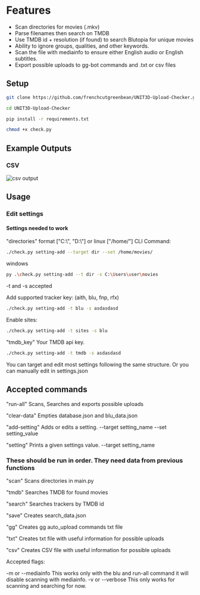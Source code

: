 # Features

- Scan directories for movies (.mkv)
- Parse filenames then search on TMDB
- Use TMDB id + resolution (if found) to search Blutopia for unique movies
- Ability to ignore groups, qualities, and other keywords.
- Scan the file with mediainfo to ensure either English audio or English subtitles.
- Export possible uploads to gg-bot commands and .txt or csv files

## Setup

```sh
git clone https://github.com/frenchcutgreenbean/UNIT3D-Upload-Checker.git
```

```sh
cd UNIT3D-Upload-Checker
```

```sh
pip install -r requirements.txt
```

```sh
chmod +x check.py
```

## Example Outputs

### CSV

![csv output](https://i.ibb.co/SmkvfV1/2024-04-03-19-38-21.png)

## Usage

### Edit settings

#### Settings needed to work

"directories"
format ["C:\\", "D:\\"] or linux ["/home/"]
CLI Command:

```sh
./check.py setting-add --target dir --set /home/movies/
```

windows

```sh
py .\check.py setting-add --t dir -s C:\Users\user\movies
```

-t and -s accepted

Add supported tracker key: (aith, blu, fnp, rfx)

```sh
./check.py setting-add -t blu -s asdasdasd
```

Enable sites:

```sh
./check.py setting-add -t sites -s blu
```

"tmdb_key"
Your TMDB api key.

```sh
./check.py setting-add -t tmdb -s asdasdasd
```

You can target and edit most settings following the same structure. Or you can manually edit in settings.json

## Accepted commands

"run-all" Scans, Searches and exports possible uploads

"clear-data" Empties database.json and blu_data.json

"add-setting" Adds or edits a setting. --target setting_name --set setting_value

"setting" Prints a given settings value. --target setting_name

### These should be run in order. They need data from previous functions

"scan" Scans directories in main.py

"tmdb" Searches TMDB for found movies  

"search" Searches trackers by TMDB id

"save" Creates search_data.json

"gg" Creates gg auto_upload commands txt file

"txt" Creates txt file with useful information for possible uploads

"csv" Creates CSV file with useful information for possible uploads

Accepted flags:

-m or --mediainfo This works only with the blu and run-all command it will disable scanning with mediainfo.
-v or --verbose This only works for scanning and searching for now.
